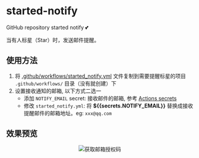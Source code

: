 # started-notify
GitHub repository started notify 💕

当有人标星（Star）时，发送邮件提醒。



## 使用方法

1. 将 [.github/workflows/started_notify.yml](https://github.com/foyoux/started-notify/blob/main/.github/workflows/started_notify.yml) 文件复制到需要提醒标星的项目 `.github/workflows/` 目录（没有就创建）下
2. 设置接收通知的邮箱, 以下方式二选一
   - 添加 `NOTIFY_EMAIL` secret: 接收邮件的邮箱, 参考 [Actions secrets](https://docs.github.com/en/actions/security-guides/encrypted-secrets)
   - 修改 `started_notify.yml`: 将 **${{secrets.NOTIFY_EMAIL}}** 替换成接收提醒邮件的邮箱地址。eg: `xxx@qq.com`

## 效果预览

<p align="center">
  <img src="http://110.42.175.98:5512/down/LKPvT9xK2lFx?fname=/started-notify/started-notify-preview.png" alt="获取邮箱授权码"/>
</p>
